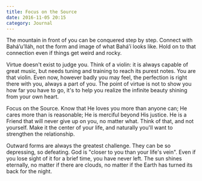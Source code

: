```yaml
---
title: Focus on the Source
date: 2016-11-05 20:15
category: Journal
---
```


The mountain in front of you can be conquered step by step. Connect with
Bahá’u’lláh, not the form and image of what Bahá’í looks like. Hold on to that
connection even if things get weird and rocky.

Virtue doesn't exist to judge you. Think of a violin: it is always capable of
great music, but needs tuning and training to reach its purest notes. You are
that violin. Even now, however badly you may feel, the perfection is right
there with you, always a part of you. The point of virtue is not to show you
how far you have to go, it's to help you realize the infinite beauty shining
from your own heart.

Focus on the Source. Know that He loves you more than anyone can; He cares
more than is reasonable; He is merciful beyond His justice. He is a Friend
that will never give up on you, no matter what. Think of that, and not
yourself. Make it the center of your life, and naturally you'll want to
strengthen the relationship.

Outward forms are always the greatest challenge. They can be so depressing, so
defeating. God is "closer to you than your life's vein". Even if you lose
sight of it for a brief time, you have never left. The sun shines eternally,
no matter if there are clouds, no matter if the Earth has turned its back for
the night.
